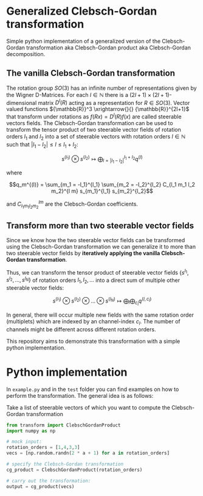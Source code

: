# Generalized Clebsch-Gordan transformation

Simple python implementation of a generalized version of the Clebsch-Gordan transformation aka Clebsch-Gordan product aka Clebsch-Gordan decomposition.

## The vanilla Clebsch-Gordan transformation

The rotation group $SO(3)$ has an infinite number of representations given by the Wigner D-Matrices.
For each $l \in \mathbb{N}$ there is a $(2l+1) \times (2l+1)$-dimensional matrix $D^{l}(R)$ acting as a representation for
$R \in SO(3)$. Vector valued functions ${\mathbb{R}}^3 \xrightarrow{}{} {\mathbb{R}}^{2l+1}$ that transform under rotations as $f(Rx) = D^{l}(R) f(x)$ are called steerable vectors fields.
The Clebsch-Gordan transformation can be used to transform the tensor product of two steerable vector fields of rotation orders $l_1$ and $l_2$ into a set of steerable vectors with rotation orders $l \in \mathbb{N}$ such that  $| l_1 - l_2 | \leq l \leq l_1 + l_2$:

$$s^{(l_1)} \otimes s^{(l_2)} \mapsto \bigoplus_{l = | l_1 - l_2 | }^{l_1 + l_2}  q^{(l)}$$

where

$$q_m^{(l)} = \sum_{m_1 = -l_1}^{l_1} \sum_{m_2 = -l_2}^{l_2} C_{l_1 m_1 l_2 m_2}^{l m} s_{m_1}^{l_1} s_{m_2}^{l_2}$$ 

and $C_{l_1 m_1 l_2 m_2}^{l m}$ are the Clebsch-Gordan coefficients. 

## Transform more than two steerable vector fields

Since we know how the two steerable vector fields can be transformed using the Clebsch-Gordan transformation we can generalize it to more than two steerable vector fields by **iteratively applying the vanilla Clebsch-Gordan transformation**.

Thus, we can transform the tensor product of steerable vector fields $\{ s^{l_1}, s^{l_2}, ..., s^{l_N} \}$ of rotation orders $l_1, l_2, ...$ into a direct sum of multiple other steerable vector fields:

$$s^{(l_1)} \otimes s^{(l_2)} \otimes ... \otimes s^{(l_N)} \mapsto \bigoplus_{l} \bigoplus_{c_{l}}  q^{(l, c_l)}$$

In general, there will occur multiple new fields with the same rotation order (multiplets) which are indexed by an channel-index $c_{l}$. The number of channels might be different across different rotation orders.


This repository aims to demonstrate this transformation with a simple python implementation.  

# Python implementation

In `example.py` and in the `test` folder you can find examples on how to perform the transformation.
The general idea is as follows:

Take a list of steerable vectors of which you want to compute the Clebsch-Gordan transformation 

```python
from transform import ClebschGordanProduct
import numpy as np

# mock input: 
rotation_orders = [1,4,3,3]
vecs = [np.random.randn(2 * a + 1) for a in rotation_orders]

# specify the Clebsch-Gordan transformation
cg_product = ClebschGordanProduct(rotation_orders)

# carry out the transformation:
output = cg_product(vecs)
